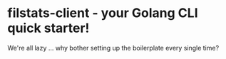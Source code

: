 # filstats-client - your Golang CLI quick starter!

We're all lazy ... why bother setting up the boilerplate every single time?